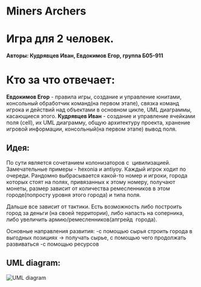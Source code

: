 # Miners Archers
Игра для 2 человек.
=====================
**Авторы: Кудрявцев Иван, Евдокимов Егор, группа Б05-911**

Кто за что отвечает: 
=====================
**Евдокимов Егор** - правила игры, создание и управление юнитами, консольный обработчик команд(на первом этапе), связка команд игрока и действий над объектами в основном цикле, UML диаграммы, касающиеся этого. 
**Кудрявцев Иван** - создание и управление ячейками поля (cell), их UML диаграмму, общую архитектуру проекта, хранение игровой информации, консольный(на первом этапе) вывод поля.

Идея:
-----------------------------------
По сути является сочетанием колонизаторов с 
цивилизацией. Замечательные примеры - hexonia и antiyoy.
Каждый игрок ходит по очереди. Рандомно выбрасывается какой-то номер и игроки, города которых стоят на полях, привязанных к этому номеру,
получают монеты, размер зависит от количества ремесленников в этом городе(попросту уровня этого города) и типа поля.

Дальше все зависит от тактики. Есть возможность либо построить
город за деньги (на своей территории),
либо напасть на соперника, либо увеличить армию/ремесленников(апгрейд 
города).

Основные направления развития:
-с помощью сырья строить города в выгодных позициях → получать сырье, с
помощью чего продолжать развиваться
-с помощью ресурсов 

UML diagram:
-----------------------------------
![UML diagram](https://psv4.userapi.com/c856328/u172548857/docs/d10/b75d02e9110b/MinersArchersWhite160px.png?extra=oDeGumd8QZH5NGtUtqN6ej0x3yTxI6VErgWCqiz52cGFLBETwSGQ5Cx1mnwobF1GCwTklsY7Hh8HsTHCaY3fFkY6k98p7l0TalIwoV_AZHr96P4resbhoi14vDupjgFJIxhUNXRnh42NNjECb1SpDlQQ)
